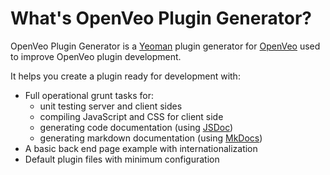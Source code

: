 # What's OpenVeo Plugin Generator?

OpenVeo Plugin Generator is a [Yeoman](http://yeoman.io/) plugin generator for [OpenVeo](https://github.com/veo-labs/openveo-core) used to improve OpenVeo plugin development.

It helps you create a plugin ready for development with:

  - Full operational grunt tasks for:
    - unit testing server and client sides
    - compiling JavaScript and CSS for client side
    - generating code documentation (using [JSDoc](https://jsdoc.app))
    - generating markdown documentation (using [MkDocs](http://www.mkdocs.org/))
  - A basic back end page example with internationalization
  - Default plugin files with minimum configuration
